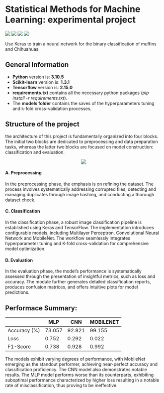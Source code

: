 # Statistical Methods for Machine Learning: experimental project
<img src="https://img.shields.io/badge/PyCharm-000000.svg?&style=for-the-badge&logo=PyCharm&logoColor=white"> <img src="https://img.shields.io/badge/Python-3776AB?style=for-the-badge&logo=python&logoColor=white"> <img src="https://img.shields.io/badge/TensorFlow-FF6F00?style=for-the-badge&logo=tensorflow&logoColor=white"> <img src="https://img.shields.io/badge/Keras-FF0000?style=for-the-badge&logo=keras&logoColor=white">

Use Keras to train a neural network for the binary classification of muffins and Chihuahuas.

## General Information

- **Python** version is: **3.10.5**
- **Scikit-learn** version is: **1.3.1**
- **Tensorflow** version is: **2.15.0**
- **requirements.txt** contains all the necessary python packages (_pip install -r requirements.txt_).
- The **models folder** contains the saves of the hyperparameters tuning and k-fold cross-validation processes.

## Structure of the project
the architecture of this project is fundamentally organized into four blocks. The initial two blocks are dedicated to preprocessing and data preparation tasks, whereas the latter two blocks are focused on model construction: classification and evaluation.

<p align="center">
  <img src="https://github.com/Sabaudian/SMML_project/assets/32509505/4b168037-0c91-4363-bcd5-cc720ae99e86">
</p>

#### A. Preprocessing
In the preprocessing phase, the emphasis is on refining the dataset. The process involves systematically addressing corrupted files, detecting and managing duplicates through image hashing, and conducting a thorough dataset check.

#### C. Classification
In the classification phase, a robust image classification pipeline is established using Keras and TensorFlow. The implementation introduces configurable models, including Multilayer Perceptron, Convolutional Neural Network and MobileNet. The workflow seamlessly integrates hyperparameter tuning and K-fold cross-validation for comprehensive model optimization.

#### D. Evaluation
In the evaluation phase, the model’s performance is systematically assessed through the presentation of insightful metrics, such as loss and accuracy. The module further generates detailed classification reports, produces confusion matrices, and offers intuitive plots for model predictions.

## Performace Summary:

|   | MLP | CNN | MOBILENET | 
| - | --- | ------------- | ------------------- |
| Accuracy (%)  | 73.057 | 92.821 | 99.155 |
| Loss  | 0.752 | 0.292 | 0.022 |
| F1-Score | 0.738 | 0.928 | 0.992 |

The models exhibit varying degrees of performance, with MobileNet emerging as the
standout performer, achieving near-perfect accuracy and classification proficiency.
The CNN model also demonstrates notable results. The MLP model performs worse
than its counterparts, exhibiting suboptimal performance characterized by higher loss
resulting in a notable rate of misclassification, thus proving to be ineffective.

